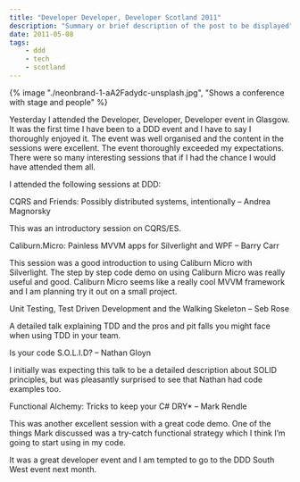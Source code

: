 ```yaml
---
title: "Developer Developer, Developer Scotland 2011"
description: "Summary or brief description of the post to be displayed"
date: 2011-05-08
tags: 
    - ddd
    - tech
    - scotland
---
```


{% image "./neonbrand-1-aA2Fadydc-unsplash.jpg", "Shows a conference with stage and people" %}

Yesterday I attended the Developer, Developer, Developer event in Glasgow. It was the first time I have been to a DDD event and I have to say I thoroughly enjoyed it. The event was well organised and the content in the sessions were excellent. The event thoroughly exceeded my expectations. There were so many interesting sessions that if I had the chance I would have attended them all.

<!--more-->

I attended the following sessions at DDD:

CQRS and Friends: Possibly distributed systems, intentionally  – Andrea Magnorsky

This was an introductory session on CQRS/ES.

Caliburn.Micro: Painless MVVM apps for Silverlight and WPF – Barry Carr

This session was a good introduction to using Caliburn Micro with Silverlight. The step by step code demo on using Caliburn Micro was really useful and good. Caliburn Micro seems like a really cool MVVM framework and I am planning try it out on a small project.

Unit Testing, Test Driven Development and the Walking Skeleton – Seb Rose

A detailed talk explaining TDD and the pros and pit falls you might face when using TDD in your team.

Is your code S.O.L.I.D? – Nathan Gloyn

I initially was expecting this talk to be a detailed description about SOLID principles, but was pleasantly surprised to see that Nathan had code examples too.

Functional Alchemy: Tricks to keep your C# DRY* – Mark Rendle

This was another excellent session with a great code demo. One of the things Mark discussed was a try-catch functional strategy which I think I’m going to start using in my code.

It was a great developer event and I am tempted to go to the DDD South West event next month.